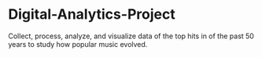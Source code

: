 # Digital-Analytics-Project
Collect, process, analyze, and visualize data of the top hits in of the past 50 years to study how popular music evolved.

